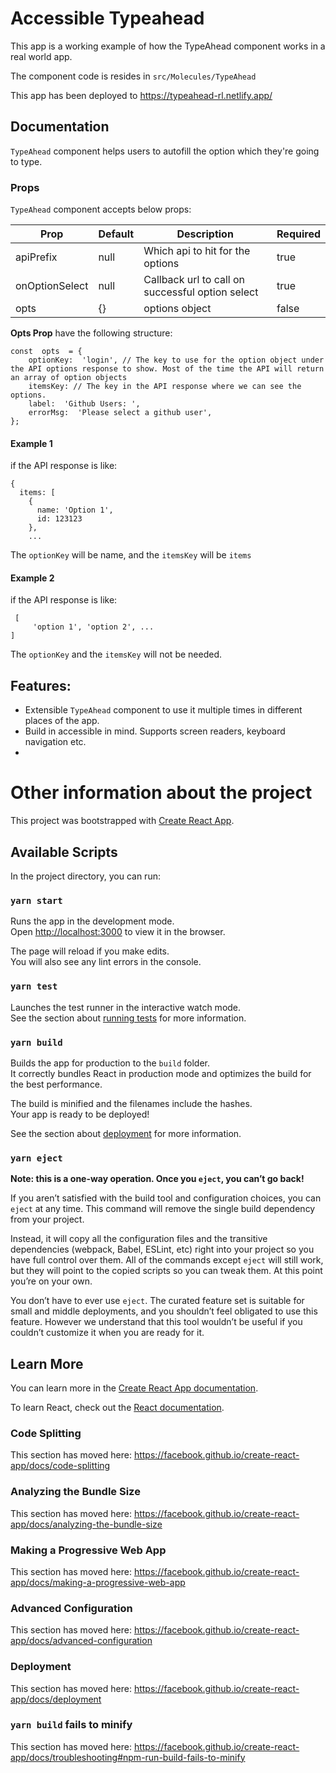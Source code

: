 # Accessible Typeahead

This app is a working example of how the TypeAhead component works in a real world app.

The component code is resides in `src/Molecules/TypeAhead`

This app has been deployed to https://typeahead-rl.netlify.app/

## Documentation

`TypeAhead` component helps users to autofill the option which they're going to type.

### Props

`TypeAhead` component accepts below props:

| Prop           | Default | Description                                      | Required |
| -------------- | ------- | ------------------------------------------------ | -------- |
| apiPrefix      | null    | Which api to hit for the options                 | true     |
| onOptionSelect | null    | Callback url to call on successful option select | true     |
| opts           | {}      | options object                                   | false    |

**Opts Prop** have the following structure:

```
const  opts  = {
	optionKey:  'login', // The key to use for the option object under the API options response to show. Most of the time the API will return an array of option objects
	itemsKey: // The key in the API response where we can see the options.
	label:  'Github Users: ',
	errorMsg:  'Please select a github user',
};
```

#### Example 1

if the API response is like:

```
{
  items: [
    {
      name: 'Option 1',
      id: 123123
    },
    ...
```

The `optionKey` will be name, and the `itemsKey` will be `items`

#### Example 2

if the API response is like:

```
 [
     'option 1', 'option 2', ...
]
```

The `optionKey` and the `itemsKey` will not be needed.

## Features:

- Extensible `TypeAhead` component to use it multiple times in different places of the app.
- Build in accessible in mind. Supports screen readers, keyboard navigation etc.
-

# Other information about the project

This project was bootstrapped with [Create React App](https://github.com/facebook/create-react-app).

## Available Scripts

In the project directory, you can run:

### `yarn start`

Runs the app in the development mode.<br />
Open [http://localhost:3000](http://localhost:3000) to view it in the browser.

The page will reload if you make edits.<br />
You will also see any lint errors in the console.

### `yarn test`

Launches the test runner in the interactive watch mode.<br />
See the section about [running tests](https://facebook.github.io/create-react-app/docs/running-tests) for more information.

### `yarn build`

Builds the app for production to the `build` folder.<br />
It correctly bundles React in production mode and optimizes the build for the best performance.

The build is minified and the filenames include the hashes.<br />
Your app is ready to be deployed!

See the section about [deployment](https://facebook.github.io/create-react-app/docs/deployment) for more information.

### `yarn eject`

**Note: this is a one-way operation. Once you `eject`, you can’t go back!**

If you aren’t satisfied with the build tool and configuration choices, you can `eject` at any time. This command will remove the single build dependency from your project.

Instead, it will copy all the configuration files and the transitive dependencies (webpack, Babel, ESLint, etc) right into your project so you have full control over them. All of the commands except `eject` will still work, but they will point to the copied scripts so you can tweak them. At this point you’re on your own.

You don’t have to ever use `eject`. The curated feature set is suitable for small and middle deployments, and you shouldn’t feel obligated to use this feature. However we understand that this tool wouldn’t be useful if you couldn’t customize it when you are ready for it.

## Learn More

You can learn more in the [Create React App documentation](https://facebook.github.io/create-react-app/docs/getting-started).

To learn React, check out the [React documentation](https://reactjs.org/).

### Code Splitting

This section has moved here: https://facebook.github.io/create-react-app/docs/code-splitting

### Analyzing the Bundle Size

This section has moved here: https://facebook.github.io/create-react-app/docs/analyzing-the-bundle-size

### Making a Progressive Web App

This section has moved here: https://facebook.github.io/create-react-app/docs/making-a-progressive-web-app

### Advanced Configuration

This section has moved here: https://facebook.github.io/create-react-app/docs/advanced-configuration

### Deployment

This section has moved here: https://facebook.github.io/create-react-app/docs/deployment

### `yarn build` fails to minify

This section has moved here: https://facebook.github.io/create-react-app/docs/troubleshooting#npm-run-build-fails-to-minify
